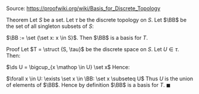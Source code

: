 # 

Source: https://proofwiki.org/wiki/Basis_for_Discrete_Topology

Theorem
Let $S$ be a set.
Let $\tau$ be the discrete topology on $S$.
Let $\BB$ be the set of all singleton subsets of $S$:

$\BB := \set {\set x: x \in S}$.
Then $\BB$ is a basis for $T$.


Proof
Let $T = \struct {S, \tau}$ be the discrete space on $S$. 
Let $U \in \tau$.
Then:

$\ds U = \bigcup_{x \mathop \in U} \set x$
Hence:

$\forall x \in U: \exists \set x \in \BB: \set x \subseteq U$
Thus $U$ is the union of elements of $\BB$.
Hence by definition $\BB$ is a basis for $T$.
$\blacksquare$





